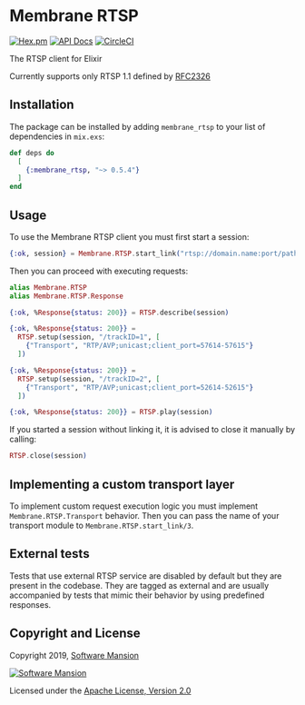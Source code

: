 # Membrane RTSP

[![Hex.pm](https://img.shields.io/hexpm/v/membrane_rtsp.svg)](https://hex.pm/packages/membrane_rtsp)
[![API Docs](https://img.shields.io/badge/api-docs-yellow.svg?style=flat)](https://hexdocs.pm/membrane_rtsp/)
[![CircleCI](https://circleci.com/gh/membraneframework/membrane_rtsp.svg?style=svg)](https://circleci.com/gh/membraneframework/membrane_rtsp)


The RTSP client for Elixir

Currently supports only RTSP 1.1 defined by
[RFC2326](https://tools.ietf.org/html/rfc2326)

## Installation

The package can be installed by adding `membrane_rtsp` to your list
of dependencies in `mix.exs`:

```elixir
def deps do
  [
    {:membrane_rtsp, "~> 0.5.4"}
  ]
end
```

## Usage

To use the Membrane RTSP client you must first start a session:

```elixir
{:ok, session} = Membrane.RTSP.start_link("rtsp://domain.name:port/path")
```

Then you can proceed with executing requests:

```elixir
alias Membrane.RTSP
alias Membrane.RTSP.Response

{:ok, %Response{status: 200}} = RTSP.describe(session)

{:ok, %Response{status: 200}} =
  RTSP.setup(session, "/trackID=1", [
    {"Transport", "RTP/AVP;unicast;client_port=57614-57615"}
  ])

{:ok, %Response{status: 200}} =
  RTSP.setup(session, "/trackID=2", [
    {"Transport", "RTP/AVP;unicast;client_port=52614-52615"}
  ])

{:ok, %Response{status: 200}} = RTSP.play(session)
```

If you started a session without linking it, it is advised to close it manually
by calling:

```elixir
RTSP.close(session)
```


## Implementing a custom transport layer

To implement custom request execution logic you must implement
`Membrane.RTSP.Transport` behavior. Then you can pass
the name of your transport module to `Membrane.RTSP.start_link/3`.

## External tests

Tests that use external RTSP service are disabled by default but they are present
in the codebase. They are tagged as external and are usually accompanied by
tests that mimic their behavior by using predefined responses.

## Copyright and License

Copyright 2019, [Software Mansion](https://swmansion.com/?utm_source=git&utm_medium=readme&utm_campaign=membrane)

[![Software Mansion](https://logo.swmansion.com/logo?color=white&variant=desktop&width=200&tag=membrane-github)](https://swmansion.com/?utm_source=git&utm_medium=readme&utm_campaign=membrane)

Licensed under the [Apache License, Version 2.0](LICENSE)
